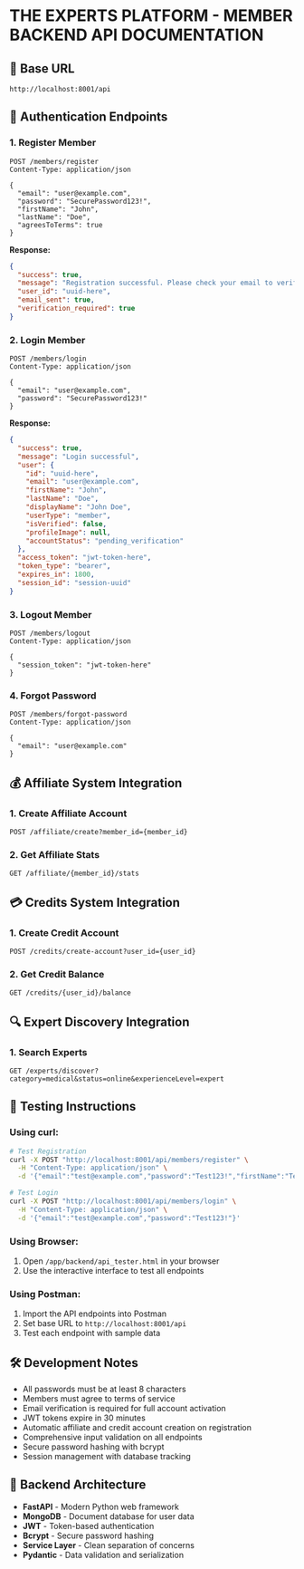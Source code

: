 # THE EXPERTS PLATFORM - MEMBER BACKEND API DOCUMENTATION

## 🚀 Base URL
```
http://localhost:8001/api
```

## 🔐 Authentication Endpoints

### 1. Register Member
```http
POST /members/register
Content-Type: application/json

{
  "email": "user@example.com",
  "password": "SecurePassword123!",
  "firstName": "John",
  "lastName": "Doe",
  "agreesToTerms": true
}
```

**Response:**
```json
{
  "success": true,
  "message": "Registration successful. Please check your email to verify your account.",
  "user_id": "uuid-here",
  "email_sent": true,
  "verification_required": true
}
```

### 2. Login Member
```http
POST /members/login
Content-Type: application/json

{
  "email": "user@example.com",
  "password": "SecurePassword123!"
}
```

**Response:**
```json
{
  "success": true,
  "message": "Login successful",
  "user": {
    "id": "uuid-here",
    "email": "user@example.com",
    "firstName": "John",
    "lastName": "Doe",
    "displayName": "John Doe",
    "userType": "member",
    "isVerified": false,
    "profileImage": null,
    "accountStatus": "pending_verification"
  },
  "access_token": "jwt-token-here",
  "token_type": "bearer",
  "expires_in": 1800,
  "session_id": "session-uuid"
}
```

### 3. Logout Member
```http
POST /members/logout
Content-Type: application/json

{
  "session_token": "jwt-token-here"
}
```

### 4. Forgot Password
```http
POST /members/forgot-password
Content-Type: application/json

{
  "email": "user@example.com"
}
```

## 💰 Affiliate System Integration

### 1. Create Affiliate Account
```http
POST /affiliate/create?member_id={member_id}
```

### 2. Get Affiliate Stats
```http
GET /affiliate/{member_id}/stats
```

## 💳 Credits System Integration

### 1. Create Credit Account
```http
POST /credits/create-account?user_id={user_id}
```

### 2. Get Credit Balance
```http
GET /credits/{user_id}/balance
```

## 🔍 Expert Discovery Integration

### 1. Search Experts
```http
GET /experts/discover?category=medical&status=online&experienceLevel=expert
```

## 📱 Testing Instructions

### Using curl:
```bash
# Test Registration
curl -X POST "http://localhost:8001/api/members/register" \
  -H "Content-Type: application/json" \
  -d '{"email":"test@example.com","password":"Test123!","firstName":"Test","lastName":"User","agreesToTerms":true}'

# Test Login
curl -X POST "http://localhost:8001/api/members/login" \
  -H "Content-Type: application/json" \
  -d '{"email":"test@example.com","password":"Test123!"}'
```

### Using Browser:
1. Open `/app/backend/api_tester.html` in your browser
2. Use the interactive interface to test all endpoints

### Using Postman:
1. Import the API endpoints into Postman
2. Set base URL to `http://localhost:8001/api`
3. Test each endpoint with sample data

## 🛠️ Development Notes

- All passwords must be at least 8 characters
- Members must agree to terms of service
- Email verification is required for full account activation
- JWT tokens expire in 30 minutes
- Automatic affiliate and credit account creation on registration
- Comprehensive input validation on all endpoints
- Secure password hashing with bcrypt
- Session management with database tracking

## 🔧 Backend Architecture

- **FastAPI** - Modern Python web framework
- **MongoDB** - Document database for user data
- **JWT** - Token-based authentication
- **Bcrypt** - Secure password hashing
- **Service Layer** - Clean separation of concerns
- **Pydantic** - Data validation and serialization